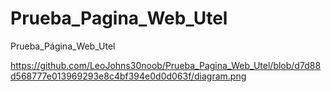 # Prueba_Pagina_Web_Utel
Prueba_Página_Web_Utel

https://github.com/LeoJohns30noob/Prueba_Pagina_Web_Utel/blob/d7d88d568777e013969293e8c4bf394e0d0d063f/diagram.png
